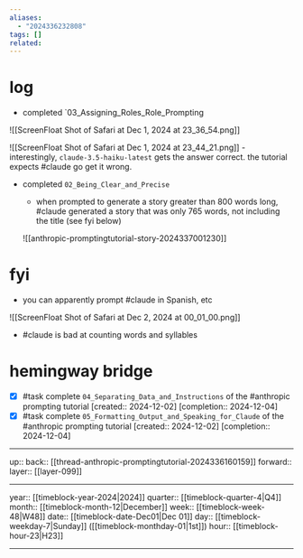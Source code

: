 ```yaml
---
aliases:
  - "2024336232808"
tags: []
related:
---
```


# log

- completed `03_Assigning_Roles_Role_Prompting

![[ScreenFloat Shot of Safari at Dec 1, 2024 at 23_36_54.png]]

![[ScreenFloat Shot of Safari at Dec 1, 2024 at 23_44_21.png]]
	- interestingly, `claude-3.5-haiku-latest` gets the answer correct. the tutorial expects #claude go get it wrong.

- completed `02_Being_Clear_and_Precise`
	- when prompted to generate a story greater than 800 words long, #claude generated a story that was only 765 words, not including the title (see fyi below)

	![[anthropic-promptingtutorial-story-2024337001230]]

# fyi

- you can apparently prompt #claude in Spanish, etc

![[ScreenFloat Shot of Safari at Dec 2, 2024 at 00_01_00.png]]

- #claude is bad at counting words and syllables

# hemingway bridge

- [x] #task complete `04_Separating_Data_and_Instructions` of the #anthropic prompting tutorial  [created:: 2024-12-02]  [completion:: 2024-12-04]
- [x] #task complete `05_Formatting_Output_and_Speaking_for_Claude` of the #anthropic prompting tutorial  [created:: 2024-12-02]  [completion:: 2024-12-04]

***

up:: 
back:: [[thread-anthropic-promptingtutorial-2024336160159]]
forward:: 
layer:: [[layer-099]]

***

year:: [[timeblock-year-2024|2024]]
quarter:: [[timeblock-quarter-4|Q4]]
month:: [[timeblock-month-12|December]]
week:: [[timeblock-week-48|W48]]
date:: [[timeblock-date-Dec01|Dec 01]]
day:: [[timeblock-weekday-7|Sunday]] ([[timeblock-monthday-01|1st]])
hour:: [[timeblock-hour-23|H23]]

***
